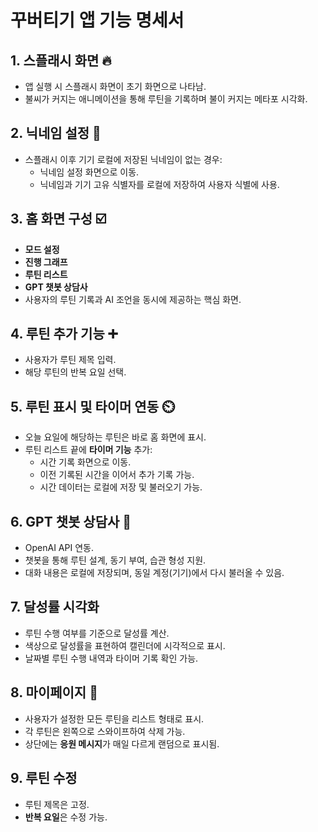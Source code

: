 # 꾸버티기 앱 기능 명세서

## 1. 스플래시 화면 🔥
- 앱 실행 시 스플래시 화면이 초기 화면으로 나타남.
- 불씨가 커지는 애니메이션을 통해 루틴을 기록하며 불이 커지는 메타포 시각화.

## 2. 닉네임 설정 📛
- 스플래시 이후 기기 로컬에 저장된 닉네임이 없는 경우:
  - 닉네임 설정 화면으로 이동.
  - 닉네임과 기기 고유 식별자를 로컬에 저장하여 사용자 식별에 사용.

## 3. 홈 화면 구성 ☑️
- **모드 설정**
- **진행 그래프**
- **루틴 리스트**
- **GPT 챗봇 상담사**
- 사용자의 루틴 기록과 AI 조언을 동시에 제공하는 핵심 화면.

## 4. 루틴 추가 기능 ➕
- 사용자가 루틴 제목 입력.
- 해당 루틴의 반복 요일 선택.

## 5. 루틴 표시 및 타이머 연동 ⏲️
- 오늘 요일에 해당하는 루틴은 바로 홈 화면에 표시.
- 루틴 리스트 끝에 **타이머 기능** 추가:
  - 시간 기록 화면으로 이동.
  - 이전 기록된 시간을 이어서 추가 기록 가능.
  - 시간 데이터는 로컬에 저장 및 불러오기 가능.

## 6. GPT 챗봇 상담사 🤖
- OpenAI API 연동.
- 챗봇을 통해 루틴 설계, 동기 부여, 습관 형성 지원.
- 대화 내용은 로컬에 저장되며, 동일 계정(기기)에서 다시 불러올 수 있음.

## 7. 달성률 시각화 
- 루틴 수행 여부를 기준으로 달성률 계산.
- 색상으로 달성률을 표현하여 캘린더에 시각적으로 표시.
- 날짜별 루틴 수행 내역과 타이머 기록 확인 가능.

## 8. 마이페이지 📄
- 사용자가 설정한 모든 루틴을 리스트 형태로 표시.
- 각 루틴은 왼쪽으로 스와이프하여 삭제 가능.
- 상단에는 **응원 메시지**가 매일 다르게 랜덤으로 표시됨.

## 9. 루틴 수정 
- 루틴 제목은 고정.
- **반복 요일**은 수정 가능.

